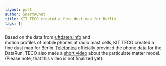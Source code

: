 ```yaml
---
layout: post
author: SmartAQnet
title: KIT TECO created a fine dust map for Berlin
tags: []
---
```

Based on the data from [luftdaten.info](https://luftdaten.info/) and  
motion profiles of mobile phones at radio mast cells, KIT TECO created a fine dust map for Berlin. [Telefonica](https://www.telefonica.de/) officially provided the phone data for the DataRun. TECO also made a [short video](https://www.dropbox.com/s/gugd9yc266ojg3p/feinstaub_berlin_1.mp4?dl=0) about the particulate matter model.
(Please note, that this video is not finalized yet).
